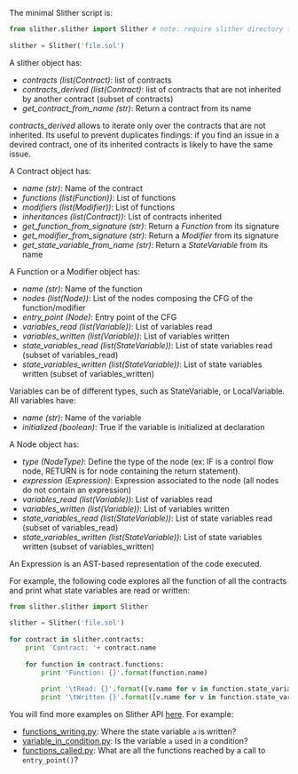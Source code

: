 The minimal Slither script is:

```python
from slither.slither import Slither # note: require slither directory to be in PYTHONPATH  
  
slither = Slither('file.sol')  
```

A slither object has:
- _contracts (list(Contract)_: list of contracts
- _contracts_derived (list(Contract)_: list of contracts that are not inherited by another contract (subset of contracts)
- _get_contract_from_name (str)_: Return a contract from its name

_contracts_derived_ allows to iterate only over the contracts that are not inherited. Its useful to prevent duplicates findings:  if you find an issue in a devired contract, one of its inherited contracts is likely to have the same issue.

A Contract object has:
- _name (str)_: Name of the contract
- _functions (list(Function))_: List of functions
- _modifiers (list(Modifier))_: List of functions
- _inheritances (list(Contract))_: List of contracts inherited
- _get_function_from_signature (str)_: Return a _Function_ from its signature
- _get_modifier_from_signature (str)_: Return a _Modifier_ from its signature
- _get_state_variable_from_name (str)_: Return a _StateVariable_ from its name

A Function or a Modifier object has:
- _name (str)_: Name of the function
- _nodes (list(Node))_: List of the nodes composing the CFG of the function/modifier
- _entry_point (Node)_: Entry point of the CFG
- _variables_read (list(Variable))_: List of variables read
- _variables_written (list(Variable))_: List of variables written
- _state_variables_read (list(StateVariable))_: List of state variables read (subset of variables_read)
- _state_variables_written (list(StateVariable))_: List of state variables written (subset of variables_written)

Variables can be of different types, such as StateVariable, or LocalVariable. All variables have:
- _name (str)_: Name of the variable
- _initialized (boolean)_: True if the variable is initialized at declaration

A Node object has:
- _type (NodeType)_: Define the type of the node (ex: IF is a control flow node, RETURN is for node containing the return statement).
- _expression (Expression)_: Expression associated to the node (all nodes do not contain an expression)
- _variables_read (list(Variable))_: List of variables read
- _variables_written (list(Variable))_: List of variables written
- _state_variables_read (list(StateVariable))_: List of state variables read (subset of variables_read)
- _state_variables_written (list(StateVariable))_: List of state variables written (subset of variables_written)

An Expression is an AST-based representation of the code executed.

For example, the following code explores all the function of all the contracts and print what state variables are read or written:

```python
from slither.slither import Slither  
  
slither = Slither('file.sol')  
  
for contract in slither.contracts:  
    print 'Contract: '+ contract.name  
  
    for function in contract.functions:  
        print 'Function: {}'.format(function.name)  
  
        print '\tRead: {}'.format([v.name for v in function.state_variables_read])  
        print '\tWritten {}'.format([v.name for v in function.state_variables_written])
```

You will find more examples on Slither API [here](https://github.com/trailofbits/slither/tree/f47c4385db33c09d26e3dc67b20d58ec80995f91/examples/scripts). For example:
- [functions_writing.py](https://github.com/trailofbits/slither/blob/f47c4385db33c09d26e3dc67b20d58ec80995f91/examples/scripts/functions_writing.py): Where the state variable `a` is written?
- [variable_in_condition.py](https://github.com/trailofbits/slither/blob/f47c4385db33c09d26e3dc67b20d58ec80995f91/examples/scripts/variable_in_condition.py): Is the variable `a` used in a condition?
- [functions_called.py](https://github.com/trailofbits/slither/blob/f47c4385db33c09d26e3dc67b20d58ec80995f91/examples/scripts/functions_called.py): What are all the functions reached by a call to `entry_point()`?
